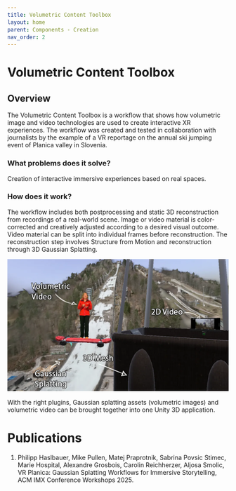 ```yaml
---
title: Volumetric Content Toolbox
layout: home
parent: Components - Creation
nav_order: 2
---
```



# Volumetric Content Toolbox

## Overview

The Volumetric Content Toolbox is a workflow that shows how volumetric image and video technologies are used to create interactive XR experiences. 
The workflow was created and tested in collaboration with journalists by the example of a VR reportage on the annual ski jumping event of Planica valley in Slovenia.


### What problems does it solve?

Creation of interactive immersive experiences based on real spaces.

### How does it work?

The workflow includes both postprocessing and static 3D reconstruction from recordings of a real-world scene. Image or video material is color-corrected and creatively adjusted according to a desired visual outcome. Video material can be split into individual frames before reconstruction. The reconstruction step involves Structure from Motion and reconstruction through 3D Gaussian Splatting.

![image info](/docs/assets/images/comp_creation/vct_slovenia.png)

With the right plugins, Gaussian splatting assets (volumetric images) and volumetric video can be brought together into one Unity 3D application.

# Publications

1. Philipp Haslbauer, Mike Pullen, Matej Praprotnik, Sabrina Povsic Stimec, Marie Hospital, Alexandre Grosbois, Carolin Reichherzer, Aljosa Smolic, VR Planica: Gaussian Splatting Workflows for Immersive Storytelling, ACM IMX Conference Workshops 2025.
